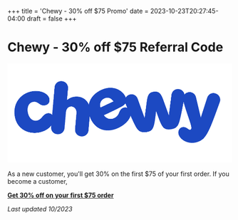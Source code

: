 +++
title = 'Chewy - 30% off $75 Promo'
date = 2023-10-23T20:27:45-04:00
draft = false
+++

# Chewy - 30% off $75 Referral Code


![Chewy Logo](/assets/chewy.png)

As a new customer, you'll get 30% on the first $75 of your first order. If you become a customer, 

[**Get 30% off on your first $75 order** ](https://fbuy.io/s/ArApbYya)

*Last updated 10/2023*